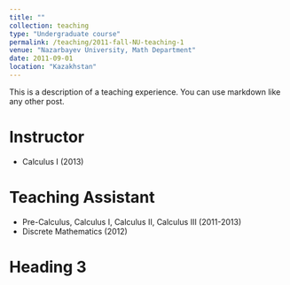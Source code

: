 ```yaml
---
title: ""
collection: teaching
type: "Undergraduate course"
permalink: /teaching/2011-fall-NU-teaching-1
venue: "Nazarbayev University, Math Department"
date: 2011-09-01
location: "Kazakhstan"
---
```


This is a description of a teaching experience. You can use markdown like any other post.

Instructor
======
- Calculus I (2013)

Teaching Assistant
======
- Pre-Calculus, Calculus I, Calculus II, Calculus III (2011-2013)
- Discrete Mathematics (2012)

Heading 3
======